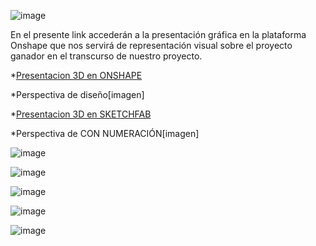 ![image](https://github.com/Fx2048/Team_4_FdD/assets/131219987/a5439c82-8b1e-4035-bab2-a413ebaca878)

En el presente link accederán a la presentación gráfica en la plataforma Onshape que nos servirá de representación visual sobre el proyecto ganador en el transcurso de nuestro proyecto.

*[Presentacion 3D en ONSHAPE](link)

*Perspectiva de diseño[imagen]

*[Presentacion 3D en SKETCHFAB](link)

*Perspectiva de CON NUMERACIÓN[imagen]


![image](https://github.com/Fx2048/Team_4_FdD/assets/131219987/ac3eac42-bddb-4576-a804-cff5fea40e1f)

![image](https://github.com/Fx2048/Team_4_FdD/assets/131219987/fd061c7c-09a7-417f-af0b-f03875276948)

![image](https://github.com/Fx2048/Team_4_FdD/assets/131219987/cba7907b-8af9-4e0e-a098-4905d3143394)


![image](https://github.com/Fx2048/Team_4_FdD/assets/131219987/fb975b29-f50e-4920-bbb1-ec7a97f47a81)

![image](https://github.com/Fx2048/Team_4_FdD/assets/131219987/e1195f2f-7c9b-42fe-8bdd-742605c9123a)


